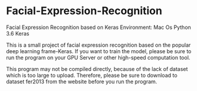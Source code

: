 # Facial-Expression-Recognition
Facial Expression Recognition based on Keras
Environment:
Mac Os
Python 3.6
Keras

This is a small project of facial expression recognition based on the popular deep learning frame-Keras. If you want to train the model, please be sure to run the program on your GPU Server or other high-speed computation tool.

This program may not be compiled directly, because of the lack of dataset which is too large to upload. Therefore, please be sure to download to dataset fer2013 from the website before you run the program.
